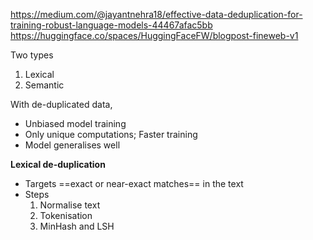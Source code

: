 https://medium.com/@jayantnehra18/effective-data-deduplication-for-training-robust-language-models-44467afac5bb
https://huggingface.co/spaces/HuggingFaceFW/blogpost-fineweb-v1

Two types
1. Lexical
2. Semantic

With de-duplicated data,
- Unbiased model training
- Only unique computations; Faster training
- Model generalises well

**Lexical de-duplication**
- Targets ==exact or near-exact matches== in the text
- Steps
	1. Normalise text
	2. Tokenisation
	3. MinHash and LSH
